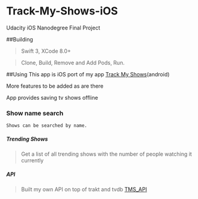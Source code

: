 # Track-My-Shows-iOS
Udacity iOS Nanodegree Final Project

##Building
> Swift 3, XCode 8.0+

> Clone, Build, Remove and Add Pods, Run.

##Using
This app is iOS port of my app [Track My Shows](https://play.google.com/store/apps/details?id=ss.delta.com.trackmyshows)(android)

More features to be added as are there

App provides saving tv shows offline

### Show name search
`Shows can be searched by name.`

##### Trending Shows
>Get a list of all trending shows with the number of people watching it currently

##### API
>Built my own API on top of trakt and tvdb [TMS_API](https://github.com/chashmeetsingh/TMS_API)
